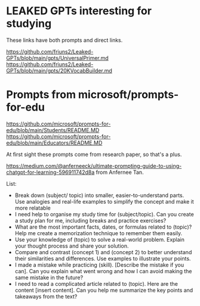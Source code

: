 # LEAKED GPTs interesting for studying

These links have both prompts and direct links.

https://github.com/friuns2/Leaked-GPTs/blob/main/gpts/UniversalPrimer.md
https://github.com/friuns2/Leaked-GPTs/blob/main/gpts/20KVocabBuilder.md

# Prompts from microsoft/prompts-for-edu

https://github.com/microsoft/prompts-for-edu/blob/main/Students/README.MD
https://github.com/microsoft/prompts-for-edu/blob/main/Educators/README.MD

At first sight these prompts come from research paper, so that's a plus.

https://medium.com/@anferneeck/ultimate-prompting-guide-to-using-chatgpt-for-learning-596911742d8a from Anfernee Tan.

List: 

- Break down (subject/ topic) into smaller, easier-to-understand parts. Use analogies and real-life examples to simplify the concept and make it more relatable
- I need help to organise my study time for (subject/topic). Can you create a study plan for me, including breaks and practice exercises?
- What are the most important facts, dates, or formulas related to (topic)? Help me create a memorization technique to remember them easily.
- Use your knowledge of (topic) to solve a real-world problem. Explain your thought process and share your solution.
- Compare and contrast (concept 1) and (concept 2) to better understand their similarities and differences. Use examples to illustrate your points.
- I made a mistake while practicing (skill). [Describe the mistake if you can]. Can you explain what went wrong and how I can avoid making the same mistake in the future?
- I need to read a complicated article related to (topic). Here are the content [insert content]. Can you help me summarize the key points and takeaways from the text?
